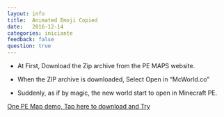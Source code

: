 ```yaml
---
layout: info
title:  Animated Emoji Copied
date:   2016-12-14
categories: iniciante
feedback: false
question: true
---
```



- At First, Download the Zip archive from the PE MAPS website.  
  
- When the ZIP archive is downloaded, Select Open in “McWorld.co”  
  
- Suddenly, as if by magic, the new world start to open in Minecraft PE.



[One PE Map demo, Tap here to download and Try](http://mcpehub.com/maps?sort=downloads) 
  






